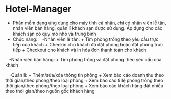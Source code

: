 # Hotel-Manager

- Phần mềm dạng ứng dụng cho máy tính cá nhân, chỉ có nhân viên lễ tân, nhân viên bán hàng, quản lí khách sạn được sử dụng. Áp dụng cho các khách sạn có quy mô nhỏ và trung binh
- Chức năng:
    -Nhân viên lễ tân:
        + Tìm phòng trống theo yêu cầu trực tiếp của khách
        + Checkin cho khách đã đặt phòng hoặc đặt phòng trực tiếp
        + Checkout cho khách và in hóa đơn thanh toán cho khách

    -Nhân viên bán hàng:
        + Tìm phòng trống và đặt phòng theo yêu cầu của khách

    -Quản lí:
        + Thêm/sửa/xóa thông tin phòng
        + Xem báo cáo doanh thu theo thời gian/theo phòng/theo loại phòng
        + Xem báo cáo tỉ lệ phòng trống theo thời gian/theo phòng/theo loại phòng
        + Xem báo cáo khách hàng đặt nhiều theo thời gian/theo nguồn gốc khách hàng
